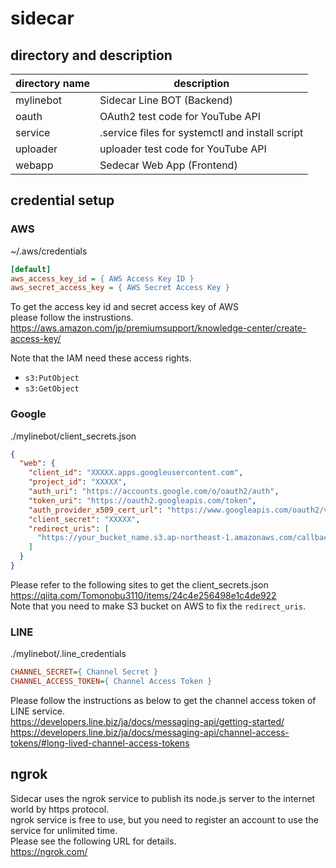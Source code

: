 # sidecar

## directory and description

| directory name | description |
| ---- | ---- |
| mylinebot | Sidecar Line BOT (Backend) |
| oauth | OAuth2 test code for YouTube API |
| service | .service files for systemctl and install script |
| uploader | uploader test code for YouTube API |
| webapp | Sedecar Web App (Frontend) |

## credential setup

### AWS

~/.aws/credentials

```ini
[default]
aws_access_key_id = { AWS Access Key ID }
aws_secret_access_key = { AWS Secret Access Key }
```

To get the access key id and secret access key of AWS  
please follow the instrustions.  
https://aws.amazon.com/jp/premiumsupport/knowledge-center/create-access-key/  

Note that the IAM need these access rights.
- `s3:PutObject`
- `s3:GetObject`

### Google

./mylinebot/client_secrets.json

```json
{
  "web": {
    "client_id": "XXXXX.apps.googleusercontent.com",
    "project_id": "XXXXX",
    "auth_uri": "https://accounts.google.com/o/oauth2/auth",
    "token_uri": "https://oauth2.googleapis.com/token",
    "auth_provider_x509_cert_url": "https://www.googleapis.com/oauth2/v1/certs",
    "client_secret": "XXXXX",
    "redirect_uris": [
      "https://your_bucket_name.s3.ap-northeast-1.amazonaws.com/callback.html"
    ]
  }
}
```

Please refer to the following sites to get the client_secrets.json  
https://qiita.com/Tomonobu3110/items/24c4e256498e1c4de922  
Note that you need to make S3 bucket on AWS to fix the `redirect_uris`.  

### LINE

./mylinebot/.line_credentials

```ini
CHANNEL_SECRET={ Channel Secret }
CHANNEL_ACCESS_TOKEN={ Channel Access Token }
```

Please follow the instructions as below to get the channel access token of LINE service.  
https://developers.line.biz/ja/docs/messaging-api/getting-started/  
https://developers.line.biz/ja/docs/messaging-api/channel-access-tokens/#long-lived-channel-access-tokens  

## ngrok

Sidecar uses the ngrok service to publish its node.js server to the internet world by https protocol.   
ngrok service is free to use, but you need to register an account to use the service for unlimited time.  
Please see the following URL for details.  
https://ngrok.com/  
